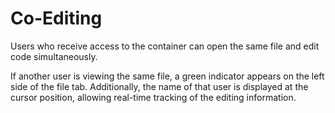 # Co-Editing

Users who receive access to the container can open the same file and edit code simultaneously.

If another user is viewing the same file, a green indicator appears on the left side of the file tab. Additionally, the name of that user is displayed at the cursor position, allowing real-time tracking of the editing information.
